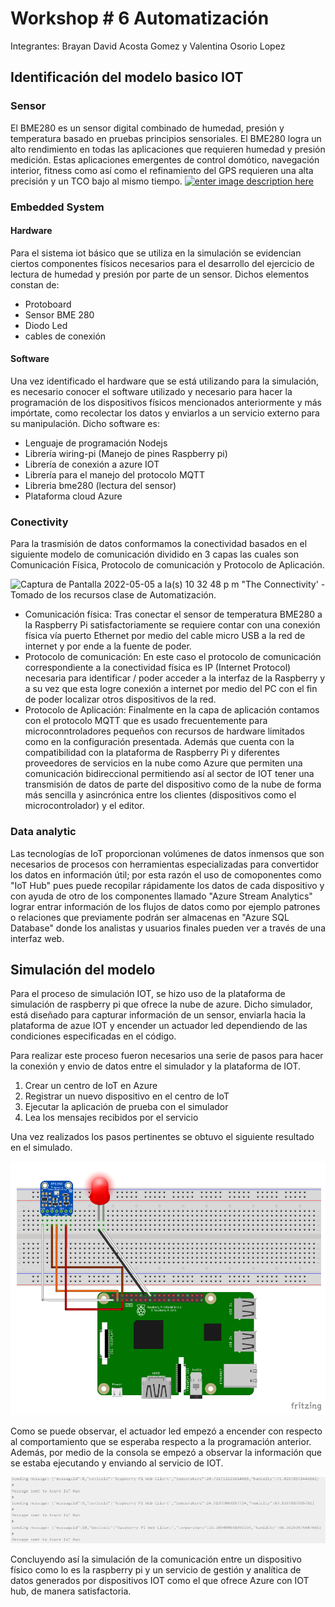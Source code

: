 # Workshop # 6 Automatización

Integrantes:
Brayan David Acosta Gomez y Valentina Osorio Lopez

## [](https://github.com/Dacosta011/Workshop6#identificaci%C3%B3n-del-modelo-basico-iot)Identificación del modelo basico IOT

### [](https://github.com/Dacosta011/Workshop6#sensor)Sensor

El BME280 es un sensor digital combinado de humedad, presión y temperatura basado en pruebas principios sensoriales. El BME280 logra un alto rendimiento en todas las aplicaciones que requieren humedad y presión medición. Estas aplicaciones emergentes de control domótico, navegación interior, fitness como así como el refinamiento del GPS requieren una alta precisión y un TCO bajo al mismo tiempo.  [![enter image description here](https://camo.githubusercontent.com/ace5b50edeedf6946e0094dc6787f77d5f7e8e6e5634ed59e5f9d4c8fa58f6db/68747470733a2f2f7469656e64612e627269636f6765656b2e636f6d2f363732322d746869636b626f785f64656661756c742f73656e736f722d64652d74656d70657261747572612d68756d656461642d792d70726573696f6e2d626d653238302e6a7067)](https://camo.githubusercontent.com/ace5b50edeedf6946e0094dc6787f77d5f7e8e6e5634ed59e5f9d4c8fa58f6db/68747470733a2f2f7469656e64612e627269636f6765656b2e636f6d2f363732322d746869636b626f785f64656661756c742f73656e736f722d64652d74656d70657261747572612d68756d656461642d792d70726573696f6e2d626d653238302e6a7067)

### [](https://github.com/Dacosta011/Workshop6#embedded-system)Embedded System

#### [](https://github.com/Dacosta011/Workshop6#hardware)Hardware

Para el sistema iot básico que se utiliza en la simulación se evidencian ciertos componentes físicos necesarios para el desarrollo del ejercicio de lectura de humedad y presión por parte de un sensor. Dichos elementos constan de:

-   Protoboard
-   Sensor BME 280
-   Diodo Led
-   cables de conexión

#### [](https://github.com/Dacosta011/Workshop6#software)Software

Una vez identificado el hardware que se está utilizando para la simulación, es necesario conocer el software utilizado y necesario para hacer la programación de los dispositivos físicos mencionados anteriormente y más impórtate, como recolectar los datos y enviarlos a un servicio externo para su manipulación. Dicho software es:

-   Lenguaje de programación Nodejs
-   Librería wiring-pi (Manejo de pines Raspberry pi)
-   Librería de conexión a azure IOT
-   Librería para el manejo del protocolo MQTT
-   Libreria bme280 (lectura del sensor)
-   Plataforma cloud Azure

### [](https://github.com/Dacosta011/Workshop6#conectivity)Conectivity 
Para la trasmisión de datos conformamos la conectividad basados en el siguiente modelo de comunicación dividido en 3 capas las cuales son Comunicación Física, Protocolo de comunicación y Protocolo de Aplicación.

<img width="1195" alt="Captura de Pantalla 2022-05-05 a la(s) 10 32 48 p m" src="https://user-images.githubusercontent.com/74270748/167066663-23ee03d8-a7ea-475d-b033-498213ae835f.png"> "The Connectivity' - Tomado de los recursos clase de Automatización.


- Comunicación física:  Tras conectar el sensor de temperatura BME280 a la Raspberry Pi satisfactoriamente se requiere contar con una conexión física vía puerto Ethernet por medio del cable micro USB a la red de internet y por ende a la fuente de poder.
- Protocolo de comunicación: En este caso el protocolo de comunicación correspondiente a la conectividad física es IP (Internet Protocol) necesaria para identificar / poder acceder a la interfaz de la Raspberry y a su vez que esta logre conexión a internet por medio del PC con el fin de poder localizar otros dispositivos de la red.
- Protocolo de Aplicación: Finalmente en la capa de aplicación contamos con el protocolo MQTT que es usado frecuentemente para microconntroladores pequeños con recursos de hardware limitados como en la configuración presentada.  Además que cuenta con la compatibilidad con la plataforma de Raspberry Pi y diferentes proveedores de servicios en la nube como Azure que permiten una comunicación bidireccional permitiendo así al sector de IOT tener una transmisión de datos de parte del dispositivo como de la nube de forma más sencilla y asincrónica entre los clientes (dispositivos como el microcontrolador) y el editor.

### [](https://github.com/Dacosta011/Workshop6#data-analytic)Data analytic
Las tecnologías de IoT proporcionan volúmenes de datos inmensos que son necesarios de procesos con herramientas especializadas para convertidor los datos en información útil; por esta razón el uso de comoponentes como "IoT Hub" pues puede recopilar rápidamente los datos de cada dispositivo y con ayuda de otro de los componentes llamado "Azure Stream Analytics" lograr entrar información de los flujos de datos como por ejemplo patrones o relaciones que previamente podrán ser almacenas en "Azure SQL Database" donde los analistas y usuarios finales pueden ver a través de una interfaz web. 
## [](https://github.com/Dacosta011/Workshop6#simulaci%C3%B3n-del-modelo)Simulación del modelo

Para el proceso de simulación IOT, se hizo uso de la plataforma de simulación de raspberry pi que ofrece la nube de azure. Dicho simulador, está diseñado para capturar información de un sensor, enviarla hacia la plataforma de azue IOT y encender un actuador led dependiendo de las condiciones especificadas en el código.

Para realizar este proceso fueron necesarios una serie de pasos para hacer la conexión y envio de datos entre el simulador y la plataforma de IOT.

1.  Crear un centro de IoT en Azure
2.  Registrar un nuevo dispositivo en el centro de IoT
3.  Ejecutar la aplicación de prueba con el simulador
4.  Lea los mensajes recibidos por el servicio

Una vez realizados los pasos pertinentes se obtuvo el siguiente resultado en el simulado.

[![enter image description here](https://raw.githubusercontent.com/Dacosta011/Workshop6/main/ledOn.png)](https://raw.githubusercontent.com/Dacosta011/Workshop6/main/ledOn.png)

Como se puede observar, el actuador led empezó a encender con respecto al comportamiento que se esperaba respecto a la programación anterior. Además, por medio de la consola se empezó a observar la información que se estaba ejecutando y enviando al servicio de IOT.

[![enter image description here](https://raw.githubusercontent.com/Dacosta011/Workshop6/main/message.png)](https://raw.githubusercontent.com/Dacosta011/Workshop6/main/message.png)

Concluyendo así la simulación de la comunicación entre un dispositivo físico como lo es la raspberry pi y un servicio de gestión y analítica de datos generados por dispositivos IOT como el que ofrece Azure con IOT hub, de manera satisfactoria.
